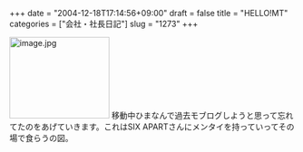 +++
date = "2004-12-18T17:14:56+09:00"
draft = false
title = "HELLO!MT"
categories = ["会社・社長日記"]
slug = "1273"
+++

<img src="http://ieiriblog.jugem.cc/?image=4084" class="pict" width="176" height="144" alt="image.jpg" />
移動中ひまなんで過去モブログしようと思って忘れてたのをあげていきます。これはSIX APARTさんにメンタイを持っていってその場で食らうの図。
